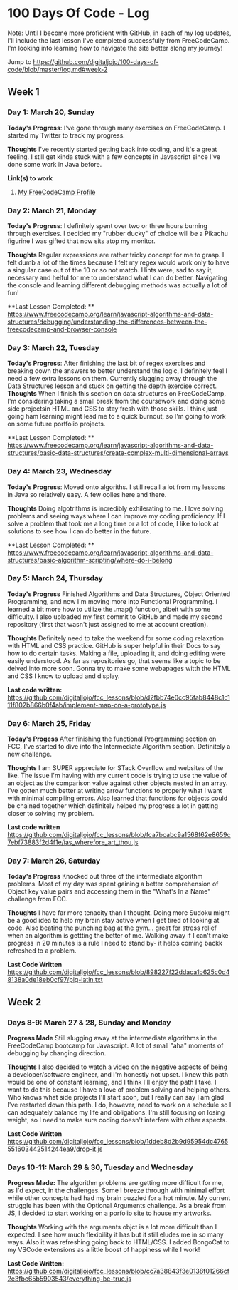 # 100 Days Of Code - Log

Note: Until I become more proficient with GitHub, in each of my log updates, I'll include the last lesson I've completed successfully from FreeCodeCamp. I'm looking into learning how to navigate the site better along my journey!

Jump to https://github.com/digitaljojo/100-days-of-code/blob/master/log.md#week-2


## Week 1  

### Day 1: March 20, Sunday

**Today's Progress**: I've gone through many exercises on FreeCodeCamp. I started my Twitter to track my progress.

**Thoughts** I've recently started getting back into coding, and it's a great feeling. I still get kinda stuck with a few concepts in Javascript since I've done some work in Java before.

**Link(s) to work**
1. [My FreeCodeCamp Profile](https://www.freecodecamp.org/jojocoding)

### Day 2: March 21, Monday

**Today's Progress**: I definitely spent over two or three hours burning through exercises. I decided my "rubber ducky" of choice will be a Pikachu figurine I was gifted that now sits atop my monitor. 

**Thoughts** Regular expressions are rather tricky concept for me to grasp. I felt dumb a lot of the times because I felt my regex would work only to have a singular case out of the 10 or so not match. Hints were, sad to say it, necessary and helful for me to understand what I can do better. Navigating the console and learning different debugging methods was actually a lot of fun!

**Last Lesson Completed:  ** https://www.freecodecamp.org/learn/javascript-algorithms-and-data-structures/debugging/understanding-the-differences-between-the-freecodecamp-and-browser-console

### Day 3: March 22, Tuesday

**Today's Progress**: After finishing the last bit of regex exercises and breaking down the answers to better understand the logic, I definitely feel I need a few extra lessons on them. Currently slugging away through the Data Structures lesson and stuck on getting the depth exercise correct.
**Thoughts** When I finish this section on data structures on FreeCodeCamp, I'm considering taking a small break from the coursework and doing some side projectsin HTML and CSS to stay fresh with those skills. I think just going ham learning might lead me to a quick burnout, so I'm going to work on some future portfolio projects.

**Last Lesson Completed:  ** https://www.freecodecamp.org/learn/javascript-algorithms-and-data-structures/basic-data-structures/create-complex-multi-dimensional-arrays

### Day 4: March 23, Wednesday

**Today's Progress**: Moved onto algoriths. I still recall a lot from my lessons in Java so relatively easy. A few oolies here and there.

**Thoughts** Doing algotrithms is incredibly exhilerating to me. I love solving problems and seeing ways where I can improve my coding proficiency. If I solve a problem that took me a long time or a lot of code, I like to look at solutions to see how I can do better in the future.

**Last Lesson Completed:  ** https://www.freecodecamp.org/learn/javascript-algorithms-and-data-structures/basic-algorithm-scripting/where-do-i-belong


### Day 5: March 24, Thursday

**Today's Progress**  Finished Algorithms and Data Structures, Object Oriented Programming, and now I'm moving more into Functional Programming. I learned a bit more how to utilize the .map() function, albeit with some difficulty. I also uploaded my first commit to GitHub and made my second repository (first that wasn't just assigned to me at account creation).

**Thoughts** Definitely need to take the weekend for some coding relaxation with HTML and CSS practice. GitHub is super helpful in their Docs to say how to do certain tasks. Making a file, uploading it, and doing editing were easily understood. As far as repositories go, that seems like a topic to be delved into more soon. Gonna try to make some webapages witth the HTML and CSS I know to upload and display.

**Last code written:** https://github.com/digitaljojo/fcc_lessons/blob/d2fbb74e0cc95fab8448c1c111f802b866b0f4ab/implement-map-on-a-prototype.js

### Day 6: March 25, Friday

**Today's Progess** After finishing the functional Programming section on FCC, I've started to dive into the Intermediate Algorithm section. Definitely a new challenge.

**Thoughts** I am SUPER appreciate for STack Overflow and websites of the like. The issue I'm having with my current code is trying to use the value of an object as the comparison value against other objects nested in an array. I've gotten much better at writing arrow functions to properly what I want with minimal compiling errors. Also learned that functions for objects could be chained together which definitely helped my progress a lot in getting closer to solving my problem.


**Last code written** https://github.com/digitaljojo/fcc_lessons/blob/fca7bcabc9a1568f62e8659c7ebf73883f2d4f1e/ias_wherefore_art_thou.js

### Day 7: March 26, Saturday

**Today's Progress** Knocked out three of the intermediate algorithm problems. Most of my day was spent gaining a better comprehension of Object key value pairs and accessing them in the "What's In a Name" challenge from FCC.

**Thoughts** I have far more tenacity than I thought. Doing more Sudoku might be a good idea to help my brain stay active when I get tired of looking at code. Also beating the punching bag at the gym... great for stress relief when an algorithm is gettting the better of me. Walking away if I can't make progress in 20 minutes is a rule I need to stand by- it helps coming backk refreshed to a problem.

**Last Code Written** https://github.com/digitaljojo/fcc_lessons/blob/898227f22ddaca1b625c0d48138a0de18eb0cf97/pig-latin.txt

## Week 2

### Days 8-9: March 27 & 28, Sunday and Monday

**Progress Made** Still slugging away at the intermediate algorithms in the FreeCodeCamp bootcamp for Javascript. A lot of small "aha" moments of debugging by changing direction.

**Thoughts** I also decided to watch a video on the negative aspects of being a developer/software engineer, and I'm honestly not upset. I knew this path would be one of constant learning, and I think I'll enjoy the path I take. I want to do this because I have a love of problem solving and helping others. Who knows what side projects I'll start soon, but I really can say I am glad I've restarted down this path. I do, however, need to work on a schedule so I can adequately balance my life and obligations. I'm still focusing on losing weight, so I need to make sure coding doesn't interfere with other aspects.

**Last Code Written** https://github.com/digitaljojo/fcc_lessons/blob/1ddeb8d2b9d95954dc4765551603442514244ea9/drop-it.js

### Days 10-11: March 29 & 30, Tuesday and Wednesday

**Progress Made:** The algorithm problems are getting more difficult for me, as I'd expect, in the challenges. Some I breeze through with minimal effort while other concepts had had my brain puzzled for a hot minute. My current struggle has been with the Optional Arguments challenge. As a break from JS, I decided to start working on a porfolio site to house my artworks.

**Thoughts** Working with the arguments objct is a lot more difficult than I expected. I see how much flexibility it has but it still eludes me in so many ways. Also it was refreshing going back to HTML/CSS. I added BongoCat to my VSCode extensions as a little boost of happiness while I work!

**Last Code Written:** https://github.com/digitaljojo/fcc_lessons/blob/cc7a38843f3e0138f01266cf2e3fbc65b5903543/everything-be-true.js


